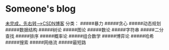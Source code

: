 # Someone's blog
[未完成，先右转——>CSDN博客](https://blog.csdn.net/qq_31567525)
分类：
#####暴力
#####贪心
#####动态规划
#####数据结构
#####树论
#####图论
#####数论
#####字符串
#####二分查找
#####排序
#####概率论
#####组合数学
#####博弈论
#####哈希
#####搜索
#####网络流
#####最短路
